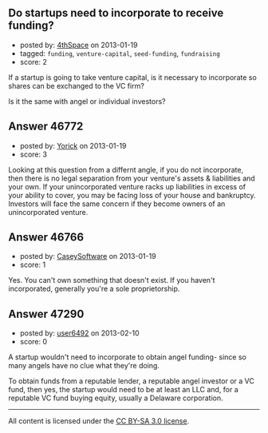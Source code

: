 ## Do startups need to incorporate to receive funding?

- posted by: [4thSpace](https://stackexchange.com/users/-1/18688-4thspace) on 2013-01-19
- tagged: `funding`, `venture-capital`, `seed-funding`, `fundraising`
- score: 2

If a startup is going to take venture capital, is it necessary to incorporate so shares can be exchanged to the VC firm?

Is it the same with angel or individual investors?


## Answer 46772

- posted by: [Yorick](https://stackexchange.com/users/-1/22512-yorick) on 2013-01-19
- score: 3

Looking at this question from a differnt angle, if you do not incorporate, then there is no legal separation from your venture's assets & liabilities and your own.  If your unincorporated venture racks up liabilities in excess of your ability to cover, you may be facing loss of your house and bankruptcy.  Investors will face the same concern if they become owners of an unincorporated venture.   


## Answer 46766

- posted by: [CaseySoftware](https://stackexchange.com/users/-1/11314-caseysoftware) on 2013-01-19
- score: 1

Yes. You can't own something that doesn't exist. If you haven't incorporated, generally you're a sole proprietorship. 


## Answer 47290

- posted by: [user6492](https://stackexchange.com/users/-1/6492-user6492) on 2013-02-10
- score: 0

A startup wouldn't need to incorporate to obtain angel funding- since so many angels have no clue what they're doing.

To obtain funds from a reputable lender, a reputable angel investor or a VC fund, then yes, the startup would need to be at least an LLC and, for a reputable VC fund buying equity, usually a Delaware corporation.




---

All content is licensed under the [CC BY-SA 3.0 license](https://creativecommons.org/licenses/by-sa/3.0/).
